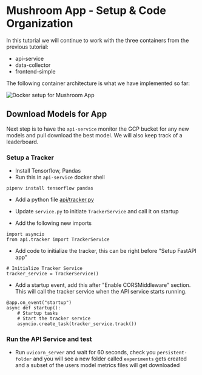 # Mushroom App - Setup & Code Organization

In this tutorial we will continue to work with the three containers from the previous tutorial:
* api-service
* data-collector
* frontend-simple

The following container architecture is what we have implemented so far:

![Docker setup for Mushroom App](https://storage.googleapis.com/public_colab_images/docker/docker_containers_mushroom_app2.png)

## Download Models for App
Next step is to have the `api-service` monitor the GCP bucket for any new models and pull download the best model. We will also keep track of a leaderboard.

### Setup a Tracker
- Install Tensorflow, Pandas
- Run this in `api-service` docker shell
```
pipenv install tensorflow pandas
```

- Add a python file [api/tracker.py](https://github.com/dlops-io/mushroom-app/releases/download/v1.2/tracker.py)

- Update `service.py` to initiate `TrackerService` and call it on startup
- Add the following new imports
```
import asyncio
from api.tracker import TrackerService
```

- Add code to initialize the tracker, this can be right before "Setup FastAPI app"
```
# Initialize Tracker Service
tracker_service = TrackerService()
```

- Add a startup event, add this after "Enable CORSMiddleware" section. This will call the tracker service when the API service starts running.
```
@app.on_event("startup")
async def startup():
    # Startup tasks
    # Start the tracker service
    asyncio.create_task(tracker_service.track())

```

### Run the API Service and test
- Run `uvicorn_server` and wait for 60 seconds, check you `persistent-folder` and you will see a new folder called `experiments` gets created and a subset of the users model metrics files will get downloaded


